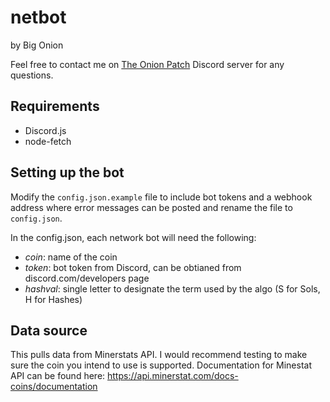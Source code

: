 # netbot
by Big Onion

Feel free to contact me on [The Onion Patch](https://discord.gg/SgGDVVHwUj) Discord server for any questions.

## Requirements
- Discord.js
- node-fetch

## Setting up the bot
Modify the `config.json.example` file to include bot tokens and a webhook address where error messages can be posted and rename the file to `config.json`.

In the config.json, each network bot will need the following:
- *coin*: name of the coin
- *token*: bot token from Discord, can be obtianed from discord.com/developers page
- *hashval*: single letter to designate the term used by the algo (S for Sols, H for Hashes)

## Data source
This pulls data from Minerstats API. I would recommend testing to make sure the coin you intend to use is supported. Documentation for Minestat API can be found here: https://api.minerstat.com/docs-coins/documentation
